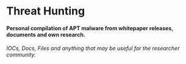 # Threat Hunting
#### Personal compilation of APT malware from whitepaper releases, documents and own research. 
###### IOCs, Docs, Files and anything that may be useful for the researcher community. 
